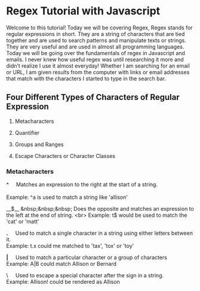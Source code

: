 # Regex Tutorial with Javascript

Welcome to this tutorial! Today we will be covering Regex, Regex stands for regular expressions in short. They are a string of characters that are tied together and are used to search patterns and manipulate texts or strings.  They are very useful and are used in almost all programming languages. Today we will be going over the fundamentals of regex in Javascript and emails. I never knew how useful regex was until researching it more and didn’t realize I use it almost everyday! Whether I am searching for an email or URL, I am given results from the computer with links or email addresses that match with the characters I started to type in the search bar.

## Four Different Types of Characters of Regular Expression

1. Metacharacters

2. Quantifier

3. Groups and Ranges

4. Escape Characters or Character Classes

### Metacharacters
__^__ &nbsp;&nbsp;&nbsp; Matches an expression to the right at the start of a string. 
<br>  
Example: ^a is used to match a string like 'allison'

__$__ &nbsp;&nbsp;&nbsp; Does the opposite and matches an expression to the left at the end of string.
<br>
Example: t$ would be used to match the 'cat' or 'matt'

__.__ &nbsp;&nbsp;&nbsp; Used to match a single character in a string using either letters between it.
<br>
Example: t.x could me matched to 'tax', 'tox' or 'toy'

__|__ &nbsp;&nbsp;&nbsp; Used to match a particular character or a group of characters 
<br>
Example: A|B could match Allison or Bernard

\ &nbsp;&nbsp;&nbsp; Used to escape a special character after the sign in a string.
<br> 
Example: Allison! could be rendered as Allison